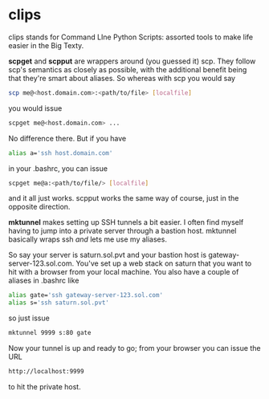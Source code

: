 clips
=====

clips stands for Command LIne Python Scripts: assorted tools to make life easier in the Big Texty.


<b>scpget</b> and <b>scpput</b> are wrappers around (you guessed it) scp. They follow scp's semantics as closely as possible, with the
additional benefit being that they're smart about aliases. So whereas with scp you would say

```bash
scp me@<host.domain.com>:<path/to/file> [localfile]
```

you would issue

```bash
scpget me@<host.domain.com> ...
```

No difference there. But if you have 

```bash
alias a='ssh host.domain.com'
```

in your .bashrc, you can issue

```bash
scpget me@a:<path/to/file/> [localfile]
```


and it all just works. scpput works the same way of course, just in the opposite direction.


<b>mktunnel</b> makes setting up SSH tunnels a bit easier. I often find myself having to jump into a private server through a bastion host.
mktunnel basically wraps ssh *and* lets me use my aliases.


So say your server is saturn.sol.pvt and your bastion host is gateway-server-123.sol.com. You've set up a web stack on saturn
that you want to hit with a browser from your local machine. You also have a couple of aliases in .bashrc like

```bash
alias gate='ssh gateway-server-123.sol.com'
alias s='ssh saturn.sol.pvt'
```

so just issue

```bash
mktunnel 9999 s:80 gate
```

Now your tunnel is up and ready to go; from your browser you can issue the URL

```bash
http://localhost:9999
```

to hit the private host.







